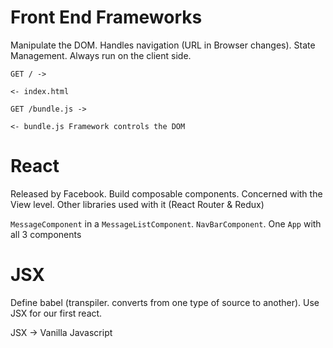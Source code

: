 # Front End Frameworks

Manipulate the DOM. Handles navigation (URL in Browser changes). State Management. Always run on the client side.

```
GET / ->

<- index.html

GET /bundle.js ->

<- bundle.js Framework controls the DOM
```

# React

Released by Facebook. Build composable components. 
Concerned with the View level.
Other libraries used with it (React Router & Redux)

`MessageComponent` in a `MessageListComponent`. `NavBarComponent`. One `App` with all 3 components

# JSX

Define babel (transpiler. converts from one type of source to another). Use JSX for our first react.

JSX -> Vanilla Javascript
